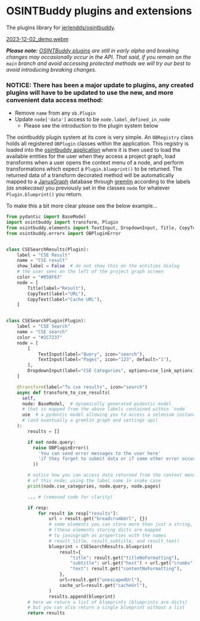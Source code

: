 # OSINTBuddy plugins and extensions

The plugins library for [jerlendds/osintbuddy](https://github.com/jerlendds/osintbuddy).


[2023-12-02_demo.webm](https://github.com/jerlendds/osintbuddy/assets/29207058/a7feba13-d1ca-43a0-ba25-b5c899eae89c)


***Please note:** [OSINTBuddy plugins](https://github.com/jerlendds/osintbuddy-plugins) are still in early alpha and breaking changes may occasionally occur in the API. That said, if you remain on the `main` branch and avoid accessing protected methods we will try our best to avoid introducing breaking changes.*

### **NOTICE:** There has been a major update to plugins, any created plugins will have to be updated to use the new, and more convenient data access method:
  - Remove `name` from any `ob.Plugin`
  - Update `node['data']` access to be `node.label_defined_in_node`
    - Please see the introduction to the plugin system below


The osintbuddy plugin system at its core is very simple. An `OBRegistry` class holds all registered `OBPlugin` classes within the application. This registry is loaded into the [osintbuddy application](https://github.com/jerlendds/osintbuddy/) where it is then used to load the available entities for the user when they access a project graph, load transforms when a user opens the context menu of a node, and perform transformations which expect a `Plugin.blueprint()` to be returned. The returned data of a transform decorated method will be automatically mapped to a [JanusGraph](https://janusgraph.org/) database through [gremlin](https://tinkerpop.apache.org/) according to the labels *(as snakecase)* you previously set in the classes `node` for whatever `Plugin.blueprint()`
you return.
 
To make this a bit more clear please see the below example...

```py
from pydantic import BaseModel
import osintbuddy import transform, Plugin
from osintbuddy.elements import TextInput, DropdownInput, Title, CopyText
from osintbuddy.errors import OBPluginError


class CSESearchResults(Plugin):
    label = "CSE Result"
    name = "CSE result"
    show_label = False  # do not show this on the entities dialog 
    # the user sees on the left of the project graph screen
    color = "#058F63"
    node = [
        Title(label="Result"),
        CopyText(label="URL"),
        CopyText(label="Cache URL"),
    ]


class CSESearchPlugin(Plugin):
    label = "CSE Search"
    name = "CSE search"
    color = "#2C7237"
    node = [
        [
            TextInput(label="Query", icon="search"),
            TextInput(label="Pages", icon="123", default="1"),
        ],
        DropdownInput(label="CSE Categories", options=cse_link_options)
    ]

    @transform(label="To cse results", icon="search")
    async def transform_to_cse_results(
      self,
      node: BaseModel,  # dynamically generated pydantic model 
      # that is mapped from the above labels contained within `node`
      use  # a pydantic model allowing you to access a selenium instance
      # (and eventually a gremlin graph and settings api) 
    ):
        results = []

        if not node.query:
          raise OBPluginError((
            'You can send error messages to the user here'
            'if they forget to submit data or if some other error occurs'
          ))

        # notice how you can access data returned from the context menu
        # of this node; using the label name in snake case
        print(node.cse_categories, node.query, node.pages) 

        ... # (removed code for clarity)

        if resp:
            for result in resp["results"]:
                url = result.get("breadcrumbUrl", {})
                # some elements you can store more than just a string,
                # (these elements storing dicts are mapped 
                # to janusgraph as properties with the names
                # result_title, result_subtitle, and result_text)
                blueprint = CSESearchResults.blueprint(
                    result={
                        "title": result.get("titleNoFormatting"),
                        "subtitle": url.get("host") + url.get("crumbs"),
                        "text": result.get("contentNoFormatting"),
                    },
                    url=result.get("unescapedUrl"),
                    cache_url=result.get("cacheUrl"),
                )
                results.append(blueprint)
        # here we return a list of blueprints (blueprints are dicts)
        # but you can also return a single blueprint without a list
        return results

```


